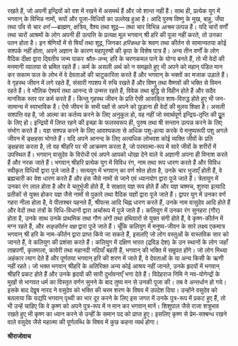 रखते हैं, जो अपनी इन्द्रियों को वश में रखने में असमर्थ हैं और जो शान्त नहीं हैं। साथ ही, प्रत्येक युग में भगवान् के विभिन्न नामों, रूपों और पूजा-विधियों का उल्लेख हुआ है। आदि पुरुष विष्णु के मुख, बाहु, जँघा तथा पाँव से चार *वर्ण* —ब्राह्मण, क्षत्रिय, वैश्य तथा शूद्र— तथा चार विभिन्न *आश्रम* उत्पन्न हैं। यदि चारों वर्णों तथा चारों आश्रमों के लोग अपनी ही उत्पत्ति के प्रत्यक्ष मूल भगवान् श्री हरि की पूजा नहीं करते, तो उनका पतन होता है। इन श्रेणियों में से षियाँ तथा शूद्र, जिनका *हरिकथा* के श्रवण तथा कीर्तन से सामान्यतया कोई सश्पर्क नहीं होता, अपने अज्ञान के कारण महापुरुषों की कृपा के विशेष पात्र हैं। अन्य तीन वर्णों के लोग वैदिक दीक्षा द्वारा दि्वतीय जन्म पाकर *श्रौत-जन्म,* हरि के चरणकमल पाने के योग्य बनते हैं, तो भी वेदों की मनमानी व्यालया से भ्रमित रहते हैं। कर्म के असली अर्थ को न समझते हुए भी अपने को महान् पंडित मान कर सकाम फल के लोभ में वे देवताओं की चाटुकारिता करते हैं और भगवान् के भक्तों का मजाक उड़ाते हैं। वे गृहस्थ जीवन में लगे रहते हैं, संसारी गपशप में रुचि रखते हैं और विष्णु तथा वैष्णवों की भक्ति से विमन रहते हैं। वे भौतिक ऐश्वर्य तथा आनन्द से उन्मत्त रहते हैं, विवेक तथा बुद्धि से विहीन होते हैं और सदैव मानसिक स्तर पर कर्म करते हैं। किन्तु गृहस्थ जीवन के प्रति ऐसी आसकि्त शाष-विरुद्ध होते हुए भी जन-सामान्य में स्वाभाविक है। ऐसे जीवन के सभी पक्षों से अपने को छुड़ाना ही वेदों की मुलय शिक्षा है। असली सश्पत्ति वह है, जो आत्मा का कर्तव्य करने के लिए अनुकूल हो, वह नहीं जो स्वार्थपूर्ण इन्द्रिय-तृप्ति की पूॢत के लिए हो। इन्द्रियों में लिप्त रहने की इच्छा के फलस्वरूप ही, पुरुष तथा षी सन्तान उत्पन्न करने के लिए संभोग करते हैं। यज्ञ सश्पन्न करने के लिए आवश्यकता से अधिक पशु-हत्या करके ये मनुष्यरूपी पशु अगले जीवन में ङ्क्षहसा भोगते हैं। यदि अपने आनन्द के लिए अत्यधिक लोभवश कोई व्यक्ति जीवों के प्रति ङ्क्षहसा करता है, तो वह श्रीहरि पर भी आक्रमण करता है, जो परमात्मा-रूप में सारे जीवों के शरीरों में उपस्थित हैं। भगवान् वासुदेव के विरोधी एवं अपने आपको धोखा देने वाले ये अज्ञानी अपना ही विनाश करते हैं और नरक जाते हैं। भगवान् श्रीहरि प्रत्येक युग में विविध रंग, नाम तथा रूप धारण करते हैं और विविध स्वीकृत विधियों द्वारा पूजे जाते हैं। सत्ययुग में भगवान् का वर्ण श्वेत होता है, उनके चार भुजाएँ होती हैं, वे ब्रह्मचारी का वेश धारण करते हैं और हंस जैसे नामों से जाने एवं ध्यानयोग द्वारा पूजे जाते हैं। त्रेतायुग में उनका रंग लाल होता है और वे चतुर्भुजी होते हैं, वे साक्षात् यज्ञ रूप होते हैं और यज्ञ चश्मच, शुरुवा इत्यादि प्रतीकों से युक्त होकर यज्ञ जैसे नामों से पुकारे तथा वैदिक यज्ञों द्वारा पूजे जाते हैं। द्वापर युग में उनका वर्ण गहरा नीला होता है, वे पीताश्बर पहनते हैं, श्रीवत्स आदि चिह्न धारण करते हैं, उनके नाम वासुदेव आदि होते हैं और वेदों तथा तंत्रों के विधि-विधानों द्वारा अर्चारूप में पूजे जाते हैं। कलियुग में उनका रंग सुनहरा (गौर) होता है, उनके साथ उनके प्राथमिक तथा गौण अंगों तथा हथियारों से युक्त संगी होते हैं, वे कृष्ण-कीर्तन में मग्न रहते हैं, और *सङ्कीर्तन यज्ञ* द्वारा पूजे जाते हैं। चूँकि कलियुग में मनुष्य-जीवन के सारे लक्ष्य एकमात्र भगवान् श्री हरि के नाम-कीर्तन द्वारा प्राप्त किये जा सकते हैं, इसलएि जो लोग वस्तुओं के वास्तविक सार को जानते हैं, वे कलियुग की प्रशंसा करते हैं। कलियुग में दक्षिण भारत (द्रविड़ देश) के उन स्थानों के लोग जहाँ ताम्रपर्णी, कृतमाला, कावेरी तथा महानदी नदियाँ बहती हैं, भगवान् की भक्ति में समॢपत होंगे। जो लोग मिथ्या अहंकार त्याग देते हैं और पूर्णतया भगवान् हरि की शरण में जाते हैं, वे देवताओं के या अन्य किसी के ऋणी नहीं रहते। जो भक्त भगवान् श्रीहरि के अतिरिक्त अन्य कोई आश्रय नहीं जानते, उनके हृदयों में भगवान् श्रीहरि प्रकट होते हैं और उनके हृदयों की सारी दुर्भावनाएँ भगा देते हैं। विदेहराज निमि ने नव-योगेन्द्रों के मुखों से भागवत धर्म का विस्तृत वर्णन सुनने के बाद तुष्य मन से उनकी पूजा की। तब वे अन्तर्धान हो गये। इसके बाद देवॢष नारद ने वसुदेव को भक्ति की चरम शरण के विषय में उपदेश दिया। उन्होंने वसुदेव को बतलाया कि यद्यपि भगवान् पृथ्वी का भार दूर करने के लिए इस जगत में उनके पुत्र-रूप में प्रकट हुए हैं, तो भी उन्हें चाहिए कि वे कृष्ण को अपने पुत्र-रूप में न मान कर भगवान् मानें। शिशुपाल जैसे राजा शत्रुभाव रखते हुए भी कृष्ण का ध्यान करने से उन्हीं के समान पद को प्राप्त हुए। इसलिए कृष्ण से प्रेम-सश्बन्ध रखने वाले वसुदेव जैसे महात्मा की पूर्णलब्धि के विषय में कुछ कहना व्यर्थ होगा।  

**श्रीराजोवाच** 